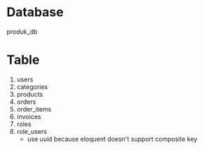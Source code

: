 # Database
produk_db
# Table
1. users
1. categories
1. products
1. orders
1. order_items
1. invoices
1. roles
1. role_users
    - use uuid because eloquent doesn't support composite key
